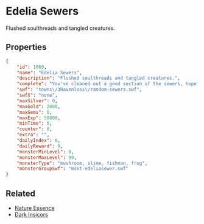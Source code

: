 # Edelia Sewers

Flushed soulthreads and tangled creatures.

## Properties

```json
{
    "id": 1069,
    "name": "Edelia Sewers",
    "description": "Flushed soulthreads and tangled creatures.",
    "complete": "You've cleaned out a good section of the sewers, hopefully that's enough for Danyel.",
    "swf": "towns\/3Ravenloss\/random-sewers.swf",
    "swfX": "none",
    "maxSilver": 0,
    "maxGold": 2000,
    "maxGems": 0,
    "maxExp": 50000,
    "minTime": 0,
    "counter": 0,
    "extra": "",
    "dailyIndex": 0,
    "dailyReward": 0,
    "monsterMinLevel": 0,
    "monsterMaxLevel": 99,
    "monsterType": "mushroom, slime, fishman, frog",
    "monsterGroupSwf": "mset-edeliasewer.swf"
}
```

## Related

- [Nature Essence](../items/7869-nature-essence.md)
- [Dark Insicors](../items/9666-dark-insicors.md)


